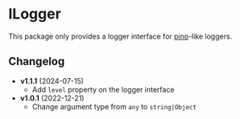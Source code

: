 # ILogger

This package only provides a logger interface for [pino](https://www.npmjs.com/package/pino)-like loggers.

## Changelog

* **v1.1.1** (2024-07-15)
  * Add `level` property on the logger interface
* **v1.0.1** (2022-12-21)
  * Change argument type from `any` to `string|Object`
